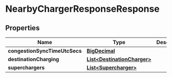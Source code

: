 # NearbyChargerResponseResponse

## Properties
Name | Type | Description | Notes
------------ | ------------- | ------------- | -------------
**congestionSyncTimeUtcSecs** | [**BigDecimal**](BigDecimal.md) |  |  [optional]
**destinationCharging** | [**List&lt;DestinationCharger&gt;**](DestinationCharger.md) |  |  [optional]
**superchargers** | [**List&lt;Supercharger&gt;**](Supercharger.md) |  |  [optional]
